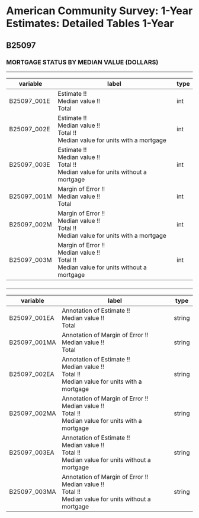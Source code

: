 # American Community Survey: 1-Year Estimates: Detailed Tables 1-Year

## B25097

### MORTGAGE STATUS BY MEDIAN VALUE (DOLLARS)

___

| variable | label | type |
| ----- | ----- | ----- |
| B25097_001E | Estimate !!<br>Median value !!<br>Total | int |
| B25097_002E | Estimate !!<br>Median value !!<br>Total !!<br>Median value for units with a mortgage | int |
| B25097_003E | Estimate !!<br>Median value !!<br>Total !!<br>Median value for units without a mortgage | int |
| B25097_001M | Margin of Error !!<br>Median value !!<br>Total | int |
| B25097_002M | Margin of Error !!<br>Median value !!<br>Total !!<br>Median value for units with a mortgage | int |
| B25097_003M | Margin of Error !!<br>Median value !!<br>Total !!<br>Median value for units without a mortgage | int |
### 

___

| variable | label | type |
| ----- | ----- | ----- |
| B25097_001EA | Annotation of Estimate !!<br>Median value !!<br>Total | string |
| B25097_001MA | Annotation of Margin of Error !!<br>Median value !!<br>Total | string |
| B25097_002EA | Annotation of Estimate !!<br>Median value !!<br>Total !!<br>Median value for units with a mortgage | string |
| B25097_002MA | Annotation of Margin of Error !!<br>Median value !!<br>Total !!<br>Median value for units with a mortgage | string |
| B25097_003EA | Annotation of Estimate !!<br>Median value !!<br>Total !!<br>Median value for units without a mortgage | string |
| B25097_003MA | Annotation of Margin of Error !!<br>Median value !!<br>Total !!<br>Median value for units without a mortgage | string |

